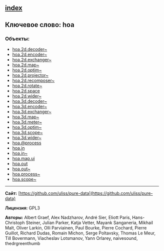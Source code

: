 [index](../index.html)
---

## Ключевое слово: hoa

### Объекты:
* [hoa.2d.decoder~](../hoa.2d.decoder~.html)
* [hoa.2d.encoder~](../hoa.2d.encoder~.html)
* [hoa.2d.exchanger~](../hoa.2d.exchanger~.html)
* [hoa.2d.map~](../hoa.2d.map~.html)
* [hoa.2d.optim~](../hoa.2d.optim~.html)
* [hoa.2d.projector~](../hoa.2d.projector~.html)
* [hoa.2d.recomposer~](../hoa.2d.recomposer~.html)
* [hoa.2d.rotate~](../hoa.2d.rotate~.html)
* [hoa.2d.space](../hoa.2d.space.html)
* [hoa.2d.wider~](../hoa.2d.wider~.html)
* [hoa.3d.decoder~](../hoa.3d.decoder~.html)
* [hoa.3d.encoder~](../hoa.3d.encoder~.html)
* [hoa.3d.exchanger~](../hoa.3d.exchanger~.html)
* [hoa.3d.map~](../hoa.3d.map~.html)
* [hoa.3d.meter~](../hoa.3d.meter~.html)
* [hoa.3d.optim~](../hoa.3d.optim~.html)
* [hoa.3d.scope~](../hoa.3d.scope~.html)
* [hoa.3d.wider~](../hoa.3d.wider~.html)
* [hoa.@process](../hoa.@process.html)
* [hoa.in](../hoa.in.html)
* [hoa.in~](../hoa.in~.html)
* [hoa.map.ui](../hoa.map.ui.html)
* [hoa.out](../hoa.out.html)
* [hoa.out~](../hoa.out~.html)
* [hoa.process~](../hoa.process~.html)
* [hoa.scope~](../hoa.scope~.html)

---
**Сайт:** [https://github.com/uliss/pure-data](https://github.com/uliss/pure-data)

**Лицензия:** GPL3

**Авторы:** Albert Graef, Alex Nadzharov, André Sier, Eliott Paris, Hans-Christoph Steiner, Julian Parker, Katja Vetter, Mayank Sanganeria, Mikhail Malt, Oliver Larkin, Olli Parviainen, Paul Bourke, Pierre Cochard, Pierre Guillot, Richard Dudas, Romain Michon, Serge Poltavsky, Thomas Le Meur, Till Bovermann, Viacheslav Lotsmanov, Yann Orlarey, naivesound, thedrgreenthumb
